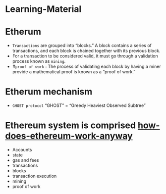 # Learning-Material

# Etherum

- `Transactions` are grouped into “blocks.” A block contains a series of transactions, and each block is chained together with its previous block.
- For a transaction to be considered valid, it must go through a validation process known as `mining`.
- #`proof of work` : The process of validating each block by having a miner provide a mathematical proof is known as a “proof of work.”
# Etherum mechanism
- `GHOST protocol` “GHOST” = “Greedy Heaviest Observed Subtree”

# Ethereum system is comprised [how-does-ethereum-work-anyway](https://medium.com/@preethikasireddy/how-does-ethereum-work-anyway-22d1df506369)
- Accounts  
- state
- gas and fees
- transactions
- blocks
- transaction execution
- mining
- proof of work

